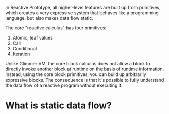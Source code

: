 In Reactive Prototype, all higher-level features are built up from primitives, which creates a very expressive system that behaves like a programming language, but also makes data flow static.

The core "reactive calculus" has four primitives:

1. Atomic, leaf values
2. Call
3. Conditional
4. Iteration

Unlike Glimmer VM, the core block calculus does not allow a block to directly invoke another block at runtime on the basis of runtime information. Instead, using the core block primitives, you can build up arbitrarily expressive blocks. The consequence is that it's possible to fully understand the data flow of a reactive program without executing it.

# What is static data flow?

